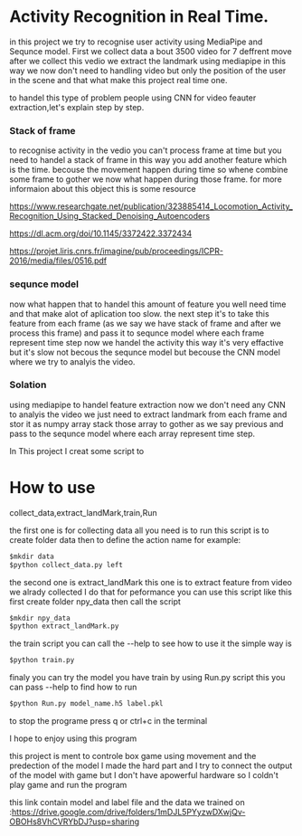 # Activity Recognition in Real Time.

in this project we try to recognise user activity using MediaPipe and Sequnce model.
First we collect data a bout 3500 video for 7 deffrent move after we collect this vedio we extract the landmark using mediapipe in this way we now don't need to handling video but only the position of the user in the scene and that what make this project real time one.

to handel this type of problem people using CNN for video feauter extraction,let's explain step by step.

### Stack of frame
to recognise activity in the vedio you can't process frame at time but you need to handel a stack of frame in this way you add another feature which is the time. 
becouse the movement happen during time so whene combine some frame to gother we now what happen during those frame.
for more informaion about this object this is some resource

https://www.researchgate.net/publication/323885414_Locomotion_Activity_Recognition_Using_Stacked_Denoising_Autoencoders

https://dl.acm.org/doi/10.1145/3372422.3372434

https://projet.liris.cnrs.fr/imagine/pub/proceedings/ICPR-2016/media/files/0516.pdf

### sequnce model
now what happen that to handel this amount of feature you well need time and that make alot of aplication too slow.
the next step it's to take this feature from each frame (as we say we have stack of frame and after we process this frame) and pass it to sequnce model where each frame represent time step now we handel the activity this way it's very effactive but it's slow not becous the sequnce model but becouse the CNN model where we try to analyis the video.


### Solation
using mediapipe to handel feature extraction now we don't need any CNN to analyis the video we just need to extract landmark from each frame and stor it as numpy array stack those array to gother as we say previous and pass to the sequnce model where each array represent time step.

In This project I creat some script to 

# How to use
collect_data,extract_landMark,train,Run

the first one is for collecting data all you need is to run this script is to create folder data then 
to define the action name for example:


```python
$mkdir data
$python collect_data.py left
```

the second one is extract_landMark this one is to extract feature from video we alrady collected I do that for peformance 
 you can use this script like this first create folder npy_data then call the script


```python
$mkdir npy_data
$python extract_landMark.py
```

the train script you can call the --help to see how to use it the simple way is 


```python
$python train.py
```

finaly you can try the model you have train by using Run.py script this you can pass --help
to find how to run 


```python
$python Run.py model_name.h5 label.pkl
```

to stop the programe press q or ctrl+c in the terminal 

I hope to enjoy using this program 

this project is ment to controle box game using movement and the predection of the model I made the hard part and I try to connect the output of the model with game but I don't have apowerful hardware so I coldn't play game and run the program

this link contain model and label file and the data we trained on :https://drive.google.com/drive/folders/1mDJL5PYyzwDXwjQv-OBOHs8VhCVRYbDJ?usp=sharing 
